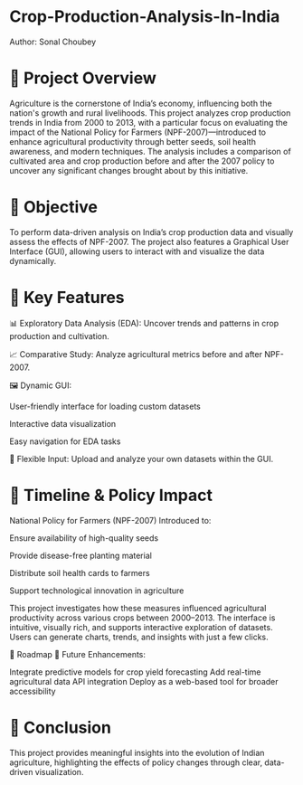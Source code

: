 # Crop-Production-Analysis-In-India
Author: Sonal Choubey

# 📝 Project Overview
Agriculture is the cornerstone of India’s economy, influencing both the nation's growth and rural livelihoods. This project analyzes crop production trends in India from 2000 to 2013, with a particular focus on evaluating the impact of the National Policy for Farmers (NPF-2007)—introduced to enhance agricultural productivity through better seeds, soil health awareness, and modern techniques.
The analysis includes a comparison of cultivated area and crop production before and after the 2007 policy to uncover any significant changes brought about by this initiative.

# 🎯 Objective
To perform data-driven analysis on India’s crop production data and visually assess the effects of NPF-2007. The project also features a Graphical User Interface (GUI), allowing users to interact with and visualize the data dynamically.

# 🧰 Key Features
📊 Exploratory Data Analysis (EDA): Uncover trends and patterns in crop production and cultivation.

📈 Comparative Study: Analyze agricultural metrics before and after NPF-2007.

🖼️ Dynamic GUI:

User-friendly interface for loading custom datasets

Interactive data visualization

Easy navigation for EDA tasks

📂 Flexible Input: Upload and analyze your own datasets within the GUI.

# 📅 Timeline & Policy Impact
National Policy for Farmers (NPF-2007)
Introduced to:

Ensure availability of high-quality seeds

Provide disease-free planting material

Distribute soil health cards to farmers

Support technological innovation in agriculture

This project investigates how these measures influenced agricultural productivity across various crops between 2000–2013.
The interface is intuitive, visually rich, and supports interactive exploration of datasets. Users can generate charts, trends, and insights with just a few clicks.

🚀 Roadmap
📌 Future Enhancements:

Integrate predictive models for crop yield forecasting
Add real-time agricultural data API integration
Deploy as a web-based tool for broader accessibility

# 🌱 Conclusion
This project provides meaningful insights into the evolution of Indian agriculture, highlighting the effects of policy changes through clear, data-driven visualization. 
